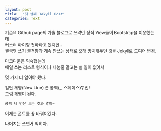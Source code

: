 ```yaml
---
layout: post
title:  "첫 번째 Jekyll Post"
categories: Text
---
```

<!--  -->
기존의 Github page의 기술 블로그로 쓰려던 정적 View들이 Bootstrap을 이용했는데  
커스터 마이징 편하라고 했지만..   
결국엔 쓰기 불편함과 계속 안쓰는 상태로 오래 방치해두던 것을 Jekyll로 드디어 변경.  

마크다운은 익숙했는데  
매일 쓰는 리스트 형식이나 
나눔줄 말고는 쓸 일이 없어서


몇 가지 더 알아야 했다. 

일단 개행(New Line) 은 공백(_, 스페이스)두번!  
그럼 개행이 된다.  





    공백 네 번은 보는 것과 같이~



이제는 폰트를 좀 바꿔야겠다. 


나머지는 쓰면서 익히자.